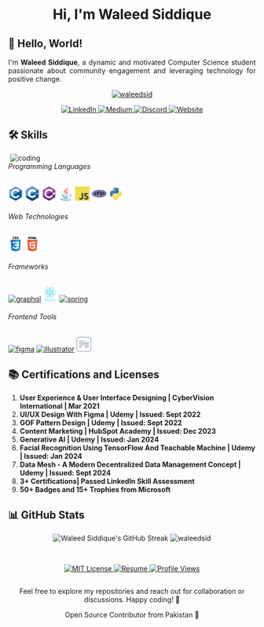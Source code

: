 <h1 align="center">Hi, I'm Waleed Siddique</h1>

## 👋 Hello, World!

<p align="justify">
I'm <strong>Waleed Siddique</strong>, a dynamic and motivated Computer Science student passionate about community engagement and leveraging technology for positive change.
<p align="center"> <a href="https://github.com/ryo-ma/github-profile-trophy"><img src="https://github-profile-trophy.vercel.app/?username=waleedsid" alt="waleedsid" /></a> </p>

<p align="center">
  <!-- LinkedIn Button -->
  <a href="https://linkedin.com/in/waleedsid" target="_blank">
    <img src="https://img.shields.io/badge/LinkedIn-0077B5?style=for-the-badge&logo=linkedin&logoColor=white" alt="LinkedIn" />
  </a>

  
  <!-- Medium Button -->
  <a href="https://medium.com/@waleedsid" target="_blank">
    <img src="https://img.shields.io/badge/Medium-000000?style=for-the-badge&logo=medium&logoColor=white" alt="Medium" />
  </a>
  
  <!-- Discord Button -->
  <a href="https://discord.gg/waleedsid" target="_blank">
    <img src="https://img.shields.io/badge/Discord-5865F2?style=for-the-badge&logo=discord&logoColor=white" alt="Discord" />
  </a>

  
  <!-- Website Button -->
  <a href="https://waleedsid.netlify.app/" target="_blank">
    <img src="https://img.shields.io/badge/Website-4285F4?style=for-the-badge&logo=google-chrome&logoColor=white" alt="Website" />
  </a>
</p>
  
## 🛠️ Skills
 <img align="right" alt="coding" width="500"  src="https://images.squarespace-cdn.com/content/v1/5769fc401b631bab1addb2ab/1541580611624-TE64QGKRJG8SWAIUS7NS/ke17ZwdGBToddI8pDm48kPoswlzjSVMM-SxOp7CV59BZw-zPPgdn4jUwVcJE1ZvWQUxwkmyExglNqGp0IvTJZamWLI2zvYWH8K3-s_4yszcp2ryTI0HqTOaaUohrI8PI6FXy8c9PWtBlqAVlUS5izpdcIXDZqDYvprRqZ29Pw0o/coding-freak.gif"/>

<h6>
  Programming Languages 
</h6>
<a href="https://www.cprogramming.com/" target="_blank" rel="noreferrer"><img src="https://raw.githubusercontent.com/devicons/devicon/master/icons/c/c-original.svg" alt="c" title="C" width="30" height="30"/></a>
  <a href="https://www.w3schools.com/cpp/" target="_blank" rel="noreferrer"><img src="https://raw.githubusercontent.com/devicons/devicon/master/icons/cplusplus/cplusplus-original.svg" alt="cplusplus" title="C++" width="30" height="30"/></a>
  <a href="https://www.w3schools.com/cs/" target="_blank" rel="noreferrer"><img src="https://raw.githubusercontent.com/devicons/devicon/master/icons/csharp/csharp-original.svg" alt="csharp" title="C#" width="30" height="30"/></a>
  <a href="https://www.java.com" target="_blank" rel="noreferrer"><img src="https://raw.githubusercontent.com/devicons/devicon/master/icons/java/java-original.svg" alt="java" title="Java" width="30" height="30"/></a>
  <a href="https://developer.mozilla.org/en-US/docs/Web/JavaScript" target="_blank" rel="noreferrer"><img src="https://raw.githubusercontent.com/devicons/devicon/master/icons/javascript/javascript-original.svg" alt="javascript" title="JavaScript" width="30" height="30"/></a>
  <a href="https://www.php.net" target="_blank" rel="noreferrer"><img src="https://raw.githubusercontent.com/devicons/devicon/master/icons/php/php-original.svg" alt="php" title="PHP" width="30" height="30"/></a>
  <a href="https://www.python.org" target="_blank" rel="noreferrer"><img src="https://raw.githubusercontent.com/devicons/devicon/master/icons/python/python-original.svg" alt="python" title="Python" width="30" height="30"/></a>

<h6>Web Technologies </h6>  <a href="https://www.w3schools.com/css/" target="_blank" rel="noreferrer"><img src="https://raw.githubusercontent.com/devicons/devicon/master/icons/css3/css3-original-wordmark.svg" alt="css3" title="CSS3" width="30" height="30"/></a>
  <a href="https://www.w3schools.com/html/" target="_blank" rel="noreferrer"><img src="https://raw.githubusercontent.com/devicons/devicon/master/icons/html5/html5-original-wordmark.svg" alt="html5" title="HTML5" width="30" height="30"/></a>

<h6>Frameworks</h6>  <a href="https://graphql.org" target="_blank" rel="noreferrer"><img src="https://www.vectorlogo.zone/logos/graphql/graphql-icon.svg" alt="graphql" title="GraphQL" width="30" height="30"/></a>
  <a href="https://reactjs.org/" target="_blank" rel="noreferrer"><img src="https://raw.githubusercontent.com/devicons/devicon/master/icons/react/react-original-wordmark.svg" alt="react" title="React" width="30" height="30"/></a>
  <a href="https://spring.io/" target="_blank" rel="noreferrer"><img src="https://www.vectorlogo.zone/logos/springio/springio-icon.svg" alt="spring" title="Spring" width="30" height="30"/></a>

<h6>Frontend Tools</h6>  <a href="https://www.figma.com/" target="_blank" rel="noreferrer"><img src="https://www.vectorlogo.zone/logos/figma/figma-icon.svg" alt="figma" title="Figma" width="30" height="30"/></a>
  <a href="https://www.adobe.com/in/products/illustrator.html" target="_blank" rel="noreferrer"><img src="https://www.vectorlogo.zone/logos/adobe_illustrator/adobe_illustrator-icon.svg" alt="illustrator" title="Illustrator" width="30" height="30"/></a>
  <a href="https://www.photoshop.com/en" target="_blank" rel="noreferrer"><img src="https://raw.githubusercontent.com/devicons/devicon/master/icons/photoshop/photoshop-line.svg" alt="photoshop" title="Photoshop" width="30" height="30"/></a>

  </p>
  

    
## 📚 Certifications and Licenses

1. **User Experience & User Interface Designing | CyberVision International | Mar 2021**
2. **UI/UX Design With Figma | Udemy | Issued: Sept 2022**
3. **GOF Pattern Design | Udemy | Issued: Sept 2022**
4. **Content Marketing | HubSpot Academy | Issued: Dec 2023**
5. **Generative AI | Udemy | Issued: Jan 2024**
6. **Facial Recognition Using TensorFlow And Teachable Machine | Udemy | Issued: Jan 2024**
7. **Data Mesh - A Modern Decentralized Data Management Concept | Udemy | Issued: Sept 2024**
8. **3+ Certifications| Passed LinkedIn Skill Assessment**
9. **50+ Badges and 15+ Trophies from Microsoft**


## 📊 GitHub Stats


 <p align="center"> <img src="https://github-readme-streak-stats.herokuapp.com/?user=waleedsid&theme=light" alt="Waleed Siddique's GitHub Streak" /> <img src="https://github-readme-stats.vercel.app/api/top-langs?username=waleedsid&show_icons=true&locale=en&layout=compact" alt="waleedsid" height="195" /> </p>



<br>
 <p align="center"> 
 <a href="https://WaleedSid.mit-license.org/" target="_blank">
    <img src="https://img.shields.io/badge/License-MIT-blue.svg" alt="MIT License"/>
  </a>
   <a href="https://waleedsid.netlify.app/assets/pdf/waleed_resume.pdf" target="_blank">
    <img src="https://img.shields.io/badge/Resume-Download-blue.svg" alt="Resume"/>
  </a>
<a href="https://komarev.com/ghpvc/?username=waleedsid&label=Profile%20views&color=0e75b6&style=flat" target="_blank">
    <img src="https://img.shields.io/badge/Profile_Views-9.7k-blue.svg" alt="Profile Views"/>
  </a>
 </p>

## 

 <p align="center">
Feel free to explore my repositories and reach out for collaboration or discussions. Happy coding! 🚀
   </p>
   <p align="center">
Open Source Contributor from Pakistan 💚
   </p>
